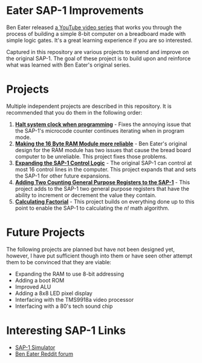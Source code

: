 # Eater SAP-1 Improvements
Ben Eater released [a YouTube video series](https://eater.net/8bit) that works you through the process of building a simple 8-bit computer on a breadboard made with simple logic gates. It's a great learning experience if you are so interested.

Captured in this repository are various projects to extend and improve on the original SAP-1. The goal of these project is to build upon and reinforce what was learned with Ben Eater's original series. 

# Projects
Multiple independent projects are described in this repository. It is recommended that you do them in the following order:

1. **[Halt system clock when programming](./clock-halt-when-programming/)** - Fixes the annoying issue that the SAP-1's microcode counter continues iterating when in program mode.
2. **[Making the 16 Byte RAM Module more reliable](./improving-reliability-of-ram-module/)** - Ben Eater's original design for the RAM module has two issues that cause the bread board computer to be unreliable. This project fixes those problems.
3. **[Expanding the SAP-1 Control Logic](./expanded-control-logic/)** - The original SAP-1 can control at most 16 control lines in the computer. This project expands that and sets the SAP-1 for other future expansions. 
4. **[Adding Two Counting General Purpose Registers to the SAP-1](./counting-registers/)** - This project adds to the SAP-1 two general purpose registers that have the ability to increment or decrement the value they contain.
5. **[Calculating Factorial](./calculating-factorial/)** - This project builds on everything done up to this point to enable the SAP-1 to calculating the _n!_ math algorithm. 


# Future Projects
The following projects are planned but have not been designed yet, however, I have put sufficient though into them or have seen other attempt them to be convinced that they are viable:
* Expanding the RAM to use 8-bit addressing
* Adding a boot ROM
* Improved ALU
* Adding a 8x8 LED pixel display
* Interfacing with the TMS9918a video processor
* Interfacing with a 80's tech sound chip



# Interesting SAP-1 Links

* [SAP-1 Simulator](https://github.com/milen-patel/SAP-1)
* [Ben Eater Reddit forum](https://www.reddit.com/r/beneater/)


